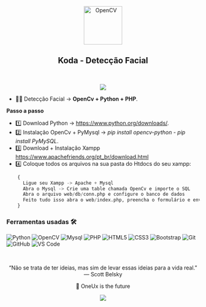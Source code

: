 <p align="center">
 <img width="100px" src="https://opencv.org/wp-content/uploads/2020/07/OpenCV_logo_no_text_.png" align="center" alt="OpenCV" />
 <h2 align="center">Koda - Detecção Facial</h2>
</p>
<br>
<p align="center">
 
  <a href="https://opencv.org/">
      <img src="https://img.shields.io/badge/OpenCV%20-Site%E2%86%92-gray.svg?colorA=FF0000&colorB=FF0000&style=for-the-badge"/>
    </a>
   

</p>

<p align="center">





</p>



- 👨‍💻 Detecção Facial  ->  **OpenCv + Python + PHP**.

**Passo a passo**
<br/>
- 1️⃣ Download Python  ->  https://www.python.org/downloads/.
- 2️⃣ Instalação OpenCv + PyMysql ->  *pip install opencv-python* - *pip install PyMySQL*.
- 3️⃣ Download + Instalação Xampp https://www.apachefriends.org/pt_br/download.html
- 4️⃣ Coloque todos os arquivos na sua pasta do Htdocs do seu xampp:
```python
    {
      Ligue seu Xampp -> Apache + Mysql
      Abra o Mysql -> Crie uma table chamada OpenCv e importe o SQL 
      Abra o arquivo web/db/conn.php e configure o banco de dados
      Feito tudo isso abra o web/index.php, preencha o formulário e envie, agora execute o index.py
    }
```



 ### Ferramentas usadas 🛠


![Python](http://img.shields.io/badge/-Python-3776AB?style=flat-square&logo=python&logoColor=ffffff)
![OpenCV](http://img.shields.io/badge/-Open%20CV-FF0000?style=flat-square&logo=Open-CV&logoColor=ffffff)
![Mysql](https://img.shields.io/badge/-Mysql-FFCA28?style=flat-square&logo=mysql&logoColor=ffffff)
![PHP](http://img.shields.io/badge/-PHP-3776AB?style=flat-square&logo=php&logoColor=ffffff)
![HTML5](https://img.shields.io/badge/-HTML5-%23E44D27?style=flat-square&logo=html5&logoColor=ffffff)
![CSS3](https://img.shields.io/badge/-CSS3-%231572B6?style=flat-square&logo=css3)
![Bootstrap](https://img.shields.io/badge/-Bootstrap-563D7C?style=flat-square&logo=Bootstrap)
![Git](https://img.shields.io/badge/-Git-%23F05032?style=flat-square&logo=git&logoColor=%23ffffff)
![GitHub](https://img.shields.io/badge/-GitHub-181717?style=flat-square&logo=github)
![VS Code](http://img.shields.io/badge/-VS%20Code-007ACC?style=flat-square&logo=visual-studio-code&logoColor=ffffff)



<br/>


<p align="center">
“Não se trata de ter ideias, mas sim de levar essas ideias para a vida real.” — Scott Belsky
</p>

<p align="center">
 🚀 OneUx is the future
</p>

<p align="center">
 
  <a href="https://discord.gg/g3PZvy6wv5">
      <img src="https://img.shields.io/badge/OneUx%20-Discord%E2%86%92-gray.svg?colorA=655BE1&colorB=4F44D6&style=for-the-badge"/>
    </a>
   
</p>
